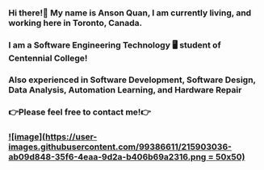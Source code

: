 ### Hi there!👋 My name is Anson Quan, I am currently living, and working here in Toronto, Canada. 
### I am a Software Engineering Technology 🖥 student of Centennial College!
### Also experienced in Software Development, Software Design, Data Analysis, Automation Learning, and Hardware Repair
### 👉Please feel free to contact me!👉 
### [![image](https://user-images.githubusercontent.com/99386611/215903036-ab09d848-35f6-4eaa-9d2a-b406b69a2316.png = 50x50)](https://www.google.com)

<!--
**Anson-Quan/Anson-Quan** is a ✨ _special_ ✨ repository because its `README.md` (this file) appears on your GitHub profile.

Here are some ideas to get you started:

- 🔭 I’m currently working on ...
- 🌱 I’m currently learning ...
- 👯 I’m looking to collaborate on ...
- 🤔 I’m looking for help with ...
- 💬 Ask me about ...
- 📫 How to reach me: ...
- 😄 Pronouns: ...
- ⚡ Fun fact: ...
-->
